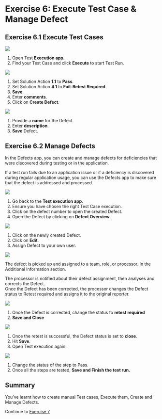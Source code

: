 # Exercise 6:  Execute Test Case & Manage Defect

## Exercise 6.1 Execute Test Cases 

![](1.png)

1. Open Test **Execution app**. 
2. Find your Test Case and click **Execute** to start Test Run.


![](2.png)


1. Set Solution Action **1.1** to **Pass**.
2. Set Solution Action **4.1** to **Fail–Retest Required**.
3. **Save**. 
4. Enter **comments**. 
5. Click on **Create Defect**.

![](3.png)

1. Provide a **name** for the Defect.
2. Enter **description**.
3. **Save** Defect.

## Exercise 6.2 Manage Defects 

In the Defects app, you can create and manage defects for deficiencies that were discovered during testing or in the application. 

If a test run fails due to an application issue or if a deficiency is discovered during regular application usage, you can use the Defects app to make sure that the defect is addressed and processed. 

![](4.png)

1. Go back to the **Test execution app**. 
2. Ensure you have chosen the right Test Case execution. 
3. Click on the defect number to open the created Defect. 
4. Open the Defect by clicking on **Defect Overview**.

![](5.png)

1. Click on the newly created Defect.   
2. Click on **Edit**.
3. Assign Defect to your own user.

![](6.png)

The defect is picked up and assigned to a team, role, or processor. In the Additional Information section. 

The processor is notified about their defect assignment, then analyses and corrects the Defect.               
Once the Defect has been corrected, the processor changes the Defect status to Retest required and assigns it to the original reporter. 

![](7.png)

1. Once the Defect is corrected, change the status to **retest required** 
2. **Save and Close**

![](8.png)

1. Once the retest is successful, the Defect status is set to **close**.
2. Hit **Save**.
3. Open Test execution again.

![](9.png)

1. Change the status of the step to Pass. 
2. Once all the steps are tested, **Save and Finish the test run.** 

## Summary 

You’ve learnt how to create manual Test cases, Execute them, Create and Manage Defects. 

Continue to [Exercise 7](../EX7/EXCERCISE_7.md)



 


























